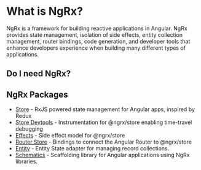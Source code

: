 <h1 class="no-toc">What is NgRx?</h1>

NgRx is a framework for building reactive applications in Angular. NgRx provides state management, isolation of side effects, entity collection management, router bindings, code generation, and developer tools that enhance developers experience when building many different types of applications.

## Do I need NgRx?

## NgRx Packages

- [Store](guide/store) - RxJS powered state management for Angular apps, inspired by Redux
- [Store Devtools](guide/store-devtools) - Instrumentation for @ngrx/store enabling time-travel debugging
- [Effects](guide/effects) - Side effect model for @ngrx/store
- [Router Store](guide/router-store) - Bindings to connect the Angular Router to @ngrx/store
- [Entity](guide/entity) - Entity State adapter for managing record collections.
- [Schematics](guide/schematics) - Scaffolding library for Angular applications using NgRx libraries.
